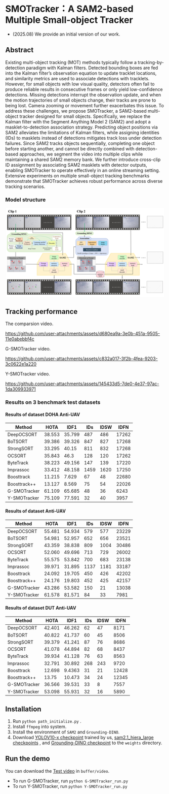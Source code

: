 # SMOTracker：A SAM2-based Multiple Small-object Tracker

- (2025.08) We provide an initial version of our work.

## Abstract
Existing multi-object tracking (MOT) methods typically follow a tracking-by-detection paradigm with Kalman filters. Detected bounding boxes are fed into the Kalman filter’s observation equation to update tracklet locations, and similarity metrics are used to associate detections with tracklets. However, for small objects with low visual quality, detectors often fail to produce reliable results in consecutive frames or only yield low-confidence detections. Missing detections interrupt the observation update, and when the motion trajectories of small objects change, their tracks are prone to being lost. Camera zooming or movement further exacerbates this issue. To address these challenges, we propose SMOTracker, a SAM2-based multi-object tracker designed for small objects. Specifically, we replace the Kalman filter with the Segment Anything Model 2 (SAM2) and adopt a masklet-to-detection association strategy. Predicting object positions via SAM2 alleviates the limitations of Kalman filters, while assigning identities (IDs) to masklets instead of detections mitigates track loss under detection failures. Since SAM2 tracks objects sequentially, completing one object before starting another, and cannot be directly combined with detection-based approaches, we segment the video into multiple clips while maintaining a shared SAM2 memory bank. We further introduce cross-clip ID assignment by associating SAM2 masklets with detector outputs, enabling SMOTracker to operate effectively in an online streaming setting. Extensive experiments on multiple small-object tracking benchmarks demonstrate that SMOTracker achieves robust performance across diverse tracking scenarios.

### Model structure
<p align="center">
<img src="assets/structure.jpg" width="500"/>
</p>

## Tracking performance
The comparsion video.

https://github.com/user-attachments/assets/d680ea9a-3e0b-451a-9505-11e0abebbf4c

G-SMOTracker video.

https://github.com/user-attachments/assets/c832a017-3f2b-4fea-9203-3c0622e1a220

Y-SMOTracker video.

https://github.com/user-attachments/assets/145433d5-7de0-4e37-97ac-1da309933971
### Results on 3 benchmark test datasets
#### Results of dataset DOHA Anti-UAV
| Method       | HOTA   | IDF1   | IDs  | IDSW | IDFN  |
|--------------|--------|--------|------|------|-------|
| DeepOCSORT   | 38.553 | 35.799 | 487  | 486  | 17262 |
| BoTSORT      | 39.386 | 39.326 | 847  | 827  | 17268 |
| StrongSORT   | 33.295 | 40.15  | 811  | 832  | 17268 |
| OCSORT       | 35.843 | 46.3   | 128  | 120  | 17262 |
| ByteTrack    | 38.223 | 49.156 | 147  | 139  | 17220 |
| Imprassoc    | 33.412 | 48.158 | 1459 | 1620 | 17250 |
| Boosttrack   | 11.215 | 7.629  | 67   | 48   | 22680 |
| Boosttrack++ | 13.127 | 8.569  | 75   | 54   | 22026 |
| G-SMOTracker | 61.109 | 65.685 | 48   | 36   | 6243  |
| Y-SMOTracker | 75.109 | 77.591 | 32   | 40   | 3957  |

#### Results of dataset Anti-UAV
| Method       | HOTA   | IDF1   | IDs  | IDSW | IDFN  |
|--------------|--------|--------|------|------|-------|
| DeepOCSORT   | 55.481 | 54.934 | 579  | 577  | 23229 |
| BoTSORT      | 54.981 | 52.957 | 652  | 656  | 23521 |
| StrongSORT   | 43.359 | 38.838 | 809  | 1004 | 30486 |
| OCSORT       | 52.060 | 49.696 | 713  | 729  | 26002 |
| ByteTrack    | 55.575 | 53.842 | 700  | 683  | 23138 |
| Imprassoc    | 39.971 | 31.895 | 1137 | 1181 | 33187 |
| Boosttrack   | 24.092 | 19.705 | 450  | 426  | 42202 |
| Boosttrack++ | 24.176 | 19.803 | 452  | 425  | 42157 |
| G-SMOTracker | 43.286 | 53.582 | 150  | 21   | 13038 |
| Y-SMOTracker | 61.578 | 81.571 | 84   | 33   | 7981  |

#### Results of dataset DUT Anti-UAV
| Method       | HOTA   | IDF1   | IDs | IDSW | IDFN  |
|--------------|--------|--------|-----|------|-------|
| DeepOCSORT   | 42.401 | 46.262 | 62  | 47   | 8171  |
| BoTSORT      | 40.822 | 41.737 | 60  | 45   | 8506  |
| StrongSORT   | 39.379 | 41.241 | 87  | 76   | 8686  |
| OCSORT       | 41.078 | 44.894 | 82  | 68   | 8437  |
| ByteTrack    | 39.934 | 41.128 | 76  | 63   | 8563  |
| Imprassoc    | 32.791 | 30.892 | 268 | 243  | 9720  |
| Boosttrack   | 12.698 | 9.4363 | 31  | 21   | 12428 |
| Boosttrack++ | 13.75  | 10.473 | 34  | 24   | 12345 |
| G-SMOTracker | 36.566 | 39.531 | 33  | 8    | 7557  |
| Y-SMOTracker | 53.098 | 55.931 | 32  | 16   | 5890  |

## Installation

1. Run `python path_initialize.py` .
2. Install `ffmpeg` into system.
2. Install the environment of `SAM2` and `Grounding-DINO`.
3. Download
[YOLOV10-x checkpoint](https://drive.google.com/file/d/134OtEnjhvGCF06FPIHzIyElAAHSZEkPM/view?usp=drive_link)
trained by us, 
[sam2.1_hiera_large checkpoints](https://dl.fbaipublicfiles.com/segment_anything_2/092824/sam2.1_hiera_large.pt)
, and
[Grounding-DINO checkpoint](https://github.com/IDEA-Research/GroundingDINO/releases/download/v0.1.0-alpha/groundingdino_swint_ogc.pth)
to the `weights` directory.



## Run the demo
You can download the
[Test video](https://drive.google.com/file/d/1TOussiXyNZ6JY7xVqgI9s3r5TJS_NPev/view?usp=drive_link)
in `buffer/video`.
* To run G-SMOTracker, run `python G-SMOTracker_run.py`
* To run Y-SMOTracker, run `python Y-SMOTracker_run.py`


